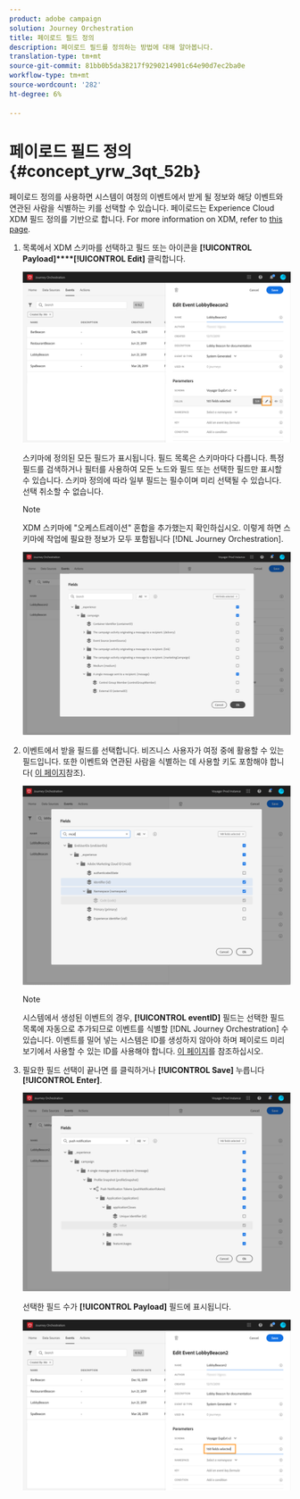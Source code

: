 ```yaml
---
product: adobe campaign
solution: Journey Orchestration
title: 페이로드 필드 정의
description: 페이로드 필드를 정의하는 방법에 대해 알아봅니다.
translation-type: tm+mt
source-git-commit: 81bb0b5da38217f9290214901c64e90d7ec2ba0e
workflow-type: tm+mt
source-wordcount: '282'
ht-degree: 6%

---
```



# 페이로드 필드 정의 {#concept_yrw_3qt_52b}

페이로드 정의를 사용하면 시스템이 여정의 이벤트에서 받게 될 정보와 해당 이벤트와 연관된 사람을 식별하는 키를 선택할 수 있습니다. 페이로드는 Experience Cloud XDM 필드 정의를 기반으로 합니다. For more information on XDM, refer to [this page](https://docs.adobe.com/content/help/ko-KR/experience-platform/xdm/home.html).

1. 목록에서 XDM 스키마를 선택하고 필드 또는 아이콘을 **[!UICONTROL Payload]****[!UICONTROL Edit]** 클릭합니다.

   ![](../assets/journey8.png)

   스키마에 정의된 모든 필드가 표시됩니다. 필드 목록은 스키마마다 다릅니다. 특정 필드를 검색하거나 필터를 사용하여 모든 노드와 필드 또는 선택한 필드만 표시할 수 있습니다. 스키마 정의에 따라 일부 필드는 필수이며 미리 선택될 수 있습니다. 선택 취소할 수 없습니다.

   >[!NOTE]
   >
   >XDM 스키마에 &quot;오케스트레이션&quot; 혼합을 추가했는지 확인하십시오. 이렇게 하면 스키마에 작업에 필요한 정보가 모두 포함됩니다 [!DNL Journey Orchestration].

   ![](../assets/journey9.png)

1. 이벤트에서 받을 필드를 선택합니다. 비즈니스 사용자가 여정 중에 활용할 수 있는 필드입니다. 또한 이벤트와 연관된 사람을 식별하는 데 사용할 키도 포함해야 합니다( [이 페이지](../event/defining-the-event-key.md)참조).

   ![](../assets/journey10.png)

   >[!NOTE]
   >
   >시스템에서 생성된 이벤트의 경우, **[!UICONTROL eventID]** 필드는 선택한 필드 목록에 자동으로 추가되므로 이벤트를 식별할 [!DNL Journey Orchestration] 수 있습니다. 이벤트를 밀어 넣는 시스템은 ID를 생성하지 않아야 하며 페이로드 미리 보기에서 사용할 수 있는 ID를 사용해야 합니다. [이 페이지](../event/previewing-the-payload.md)를 참조하십시오.

1. 필요한 필드 선택이 끝나면 를 클릭하거나 **[!UICONTROL Save]** 누릅니다 **[!UICONTROL Enter]**.

   ![](../assets/journey11.png)

   선택한 필드 수가 **[!UICONTROL Payload]** 필드에 표시됩니다.

   ![](../assets/journey12.png)
